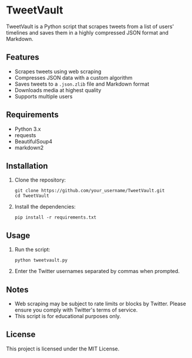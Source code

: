 # TweetVault

TweetVault is a Python script that scrapes tweets from a list of users' timelines and saves them in a highly compressed JSON format and Markdown. 

## Features
- Scrapes tweets using web scraping
- Compresses JSON data with a custom algorithm
- Saves tweets to a `.json.zlib` file and Markdown format
- Downloads media at highest quality
- Supports multiple users

## Requirements
- Python 3.x
- requests
- BeautifulSoup4
- markdown2

## Installation
1. Clone the repository:
    ```
    git clone https://github.com/your_username/TweetVault.git
    cd TweetVault
    ```
2. Install the dependencies:
    ```
    pip install -r requirements.txt
    ```

## Usage
1. Run the script:
    ```
    python tweetvault.py
    ```
2. Enter the Twitter usernames separated by commas when prompted.

## Notes
- Web scraping may be subject to rate limits or blocks by Twitter. Please ensure you comply with Twitter's terms of service.
- This script is for educational purposes only.

## License
This project is licensed under the MIT License.

